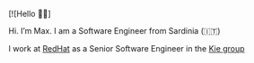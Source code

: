 [![Hello 👋🏻]

Hi. I’m Max. I am a Software Engineer from Sardinia (🇮🇹)

I work at [RedHat](https://www.redhat.com) as a Senior Software Engineer in the [Kie group](http://kie.org)

<!--
**desmax74/desmax74** is a ✨ _special_ ✨ repository because its `README.md` (this file) appears on your GitHub profile.

Here are some ideas to get you started:

- 🔭 I’m currently working on ...
- 🌱 I’m currently learning ...
- 👯 I’m looking to collaborate on ...
- 🤔 I’m looking for help with ...
- 💬 Ask me about ...
- 📫 How to reach me: ...
- 😄 Pronouns: ...
- ⚡ Fun fact: ...
-->
